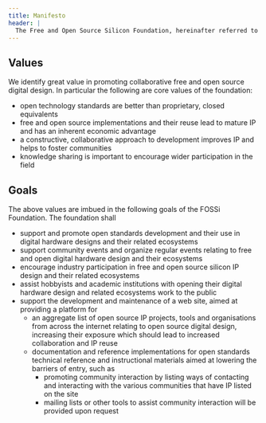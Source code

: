 ```yaml
---
title: Manifesto
header: |
  The Free and Open Source Silicon Foundation, hereinafter referred to as FOSSi Foundation, is a non-profit foundation with the mission to promote and assist free and open digital hardware designs and their related ecosystems. FOSSi Foundation operates as an open, inclusive, vendor-independent group.
---
```


## Values

We identify great value in promoting collaborative free and open source digital design. In particular the following are core values of the foundation:

- open technology standards are better than proprietary, closed equivalents
- free and open source implementations and their reuse lead to mature IP and has an inherent economic advantage
- a constructive, collaborative approach to development improves IP and helps to foster communities
- knowledge sharing is important to encourage wider participation in the field

## Goals

The above values are imbued in the following goals of the FOSSi Foundation. The foundation shall

- support and promote open standards development and their use in digital hardware designs and their related ecosystems
- support community events and organize regular events relating to free and open digital hardware design and their ecosystems
- encourage industry participation in free and open source silicon IP design and their related ecosystems
- assist hobbyists and academic institutions with opening their digital hardware design and related ecosystems work to the public
- support the development and maintenance of a web site, aimed at providing a platform for
  - an aggregate list of open source IP projects, tools and organisations from across the internet relating to open source digital design, increasing their exposure which should lead to increased collaboration and IP reuse
  - documentation and reference implementations for open standards
        technical reference and instructional materials aimed at lowering the barriers of entry, such as
    - promoting community interaction by listing ways of contacting and interacting with the various communities that have IP listed on the site
    - mailing lists or other tools to assist community interaction will be provided upon request
